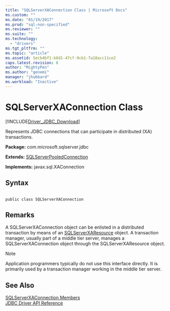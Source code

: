 ```yaml
---
title: "SQLServerXAConnection Class | Microsoft Docs"
ms.custom: ""
ms.date: "01/19/2017"
ms.prod: "sql-non-specified"
ms.reviewer: ""
ms.suite: ""
ms.technology: 
  - "drivers"
ms.tgt_pltfrm: ""
ms.topic: "article"
ms.assetid: 5ecb4bf1-b8d1-47cf-9cb1-7a18acc11ce2
caps.latest.revision: 8
author: "MightyPen"
ms.author: "genemi"
manager: "jhubbard"
ms.workload: "Inactive"
---
```

# SQLServerXAConnection Class
[!INCLUDE[Driver_JDBC_Download](../../../includes/driver_jdbc_download.md)]

  Represents JDBC connections that can participate in distributed (XA) transactions.  
  
 **Package:** com.microsoft.sqlserver.jdbc  
  
 **Extends:** [SQLServerPooledConnection](../../../connect/jdbc/reference/sqlserverpooledconnection-class.md)  
  
 **Implements:** javax.sql.XAConnection  
  
## Syntax  
  
```  
  
public class SQLServerXAConnection  
```  
  
## Remarks  
 A SQLServerXAConnection object can be enlisted in a distributed transaction by means of an [SQLServerXAResource](../../../connect/jdbc/reference/sqlserverxaresource-class.md) object. A transaction manager, usually part of a middle tier server, manages a SQLServerXAConnection object through the SQLServerXAResource object.  
  
> [!NOTE]  
>  Application programmers typically do not use this interface directly. It is primarily used by a transaction manager working in the middle tier server.  
  
## See Also  
 [SQLServerXAConnection Members](../../../connect/jdbc/reference/sqlserverxaconnection-members.md)   
 [JDBC Driver API Reference](../../../connect/jdbc/reference/jdbc-driver-api-reference.md)  
  
  
